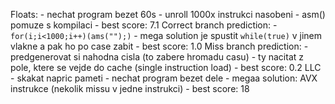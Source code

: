 Floats:
    - nechat program bezet 60s
    - unroll 1000x instrukci nasobeni
    - asm() pomuze s kompilaci
    - best score: 7.1
Correct branch prediction:
    - `for(i;i<1000;i++)(ams("");)`
    - mega solution je spustit `while(true)` v jinem vlakne a pak ho po case zabit
    - best score: 1.0
Miss branch prediction:
    - predgenerovat si nahodna cisla (to zabere hromadu casu)
    - ty nacitat z pole, ktere se vejde do cache (single instruction load)
    - best score: 0.2
LLC
    - skakat napric pameti
    - nechat program bezet dele
    - megaa solution: AVX instrukce (nekolik missu v jedne instrukci)
    - best score: 18
